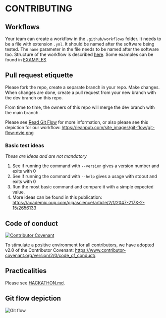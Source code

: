 # CONTRIBUTING

## Workflows

Your team can create a workflow in the `.github/workflows` folder.
It needs to be a file with extension `.yml`.
It should be named after the software being tested.
The `name` parameter in the file needs to be named after the software too.
Structure of the workflow is described [here](https://docs.github.com/en/free-pro-team@latest/actions/learn-github-actions/introduction-to-github-actions). Some examples can be found in [EXAMPLES](EXAMPLES.md).

## Pull request etiquette

Please fork the repo, create a separate branch in your repo.
Make changes.
When changes are done, create a pull request from your new branch with the dev branch on this repo.

From time to time, the owners of this repo will merge the dev branch with the main branch.

Please see [Read Git Flow](https://leanpub.com/git-flow/read#leanpub-auto-git-flow-example) for more information,
or also please see this depiction for our workflow: https://leanpub.com/site_images/git-flow/git-flow-nvie.png

### Basic test ideas

_These are ideas and are not mandatory_

1. See if running the command with `--version` gives a version number and exits with 0
2. See if running the command with `--help` gives a usage with stdout and exits with 0
3. Run the most basic command and compare it with a simple expected value.
4. More ideas can be found in this publication: https://academic.oup.com/gigascience/article/2/1/2047-217X-2-15/2656133

## Code of conduct

[![Contributor Covenant](https://img.shields.io/badge/Contributor%20Covenant-v2.0%20adopted-ff69b4.svg)](code_of_conduct.md)

To stimulate a positive environment for all contributors, we have adopted v2.0 of the Contributor Covenant: https://www.contributor-covenant.org/version/2/0/code_of_conduct/.

## Practicalities

Please see [HACKATHON.md](HACKATHON.md).

## Git flow depiction

![Git flow](https://leanpub.com/site_images/git-flow/git-flow-nvie.png)
